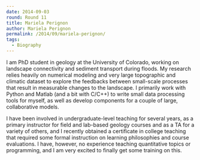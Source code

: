 ```yaml
---
date: 2014-09-03
round: Round 11
title: Mariela Perignon
author: Mariela Perignon
permalink: /2014/09/mariela-perignon/
tags:
  - Biography
---
```

I am PhD student in geology at the University of Colorado, working on landscape connectivity and sediment transport during floods. My research relies heavily on numerical modeling and very large topographic and climatic dataset to explore the feedbacks between small-scale processes that result in measurable changes to the landscape. I primarily work with Python and Matlab (and a bit with C/C++) to write small data processing tools for myself, as well as develop components for a couple of large, collaborative models. 

I have been involved in undergraduate-level teaching for several years, as a primary instructor for field and lab-based geology courses and as a TA for a variety of others, and I recently obtained a certificate in college teaching that required some formal instruction on learning philosophies and course evaluations. I have, however, no experience teaching quantitative topics or programming, and I am very excited to finally get some training on this.
